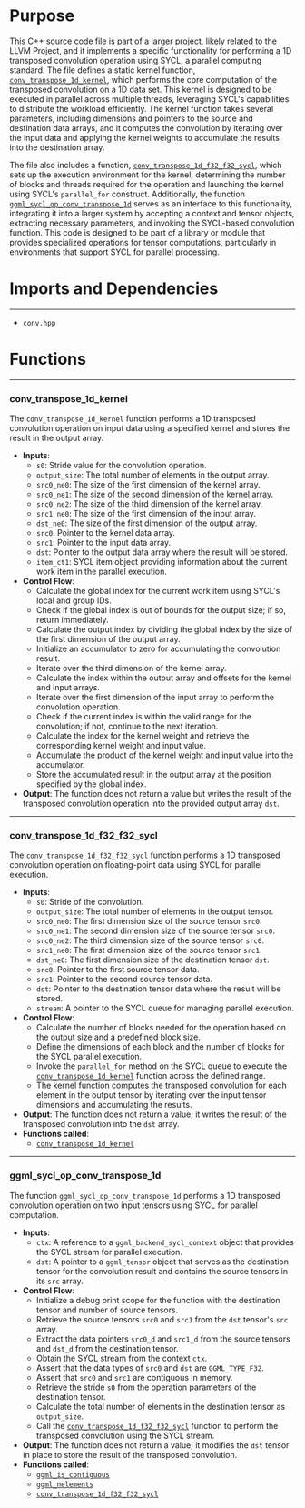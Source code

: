 # Purpose
This C++ source code file is part of a larger project, likely related to the LLVM Project, and it implements a specific functionality for performing a 1D transposed convolution operation using SYCL, a parallel computing standard. The file defines a static kernel function, [`conv_transpose_1d_kernel`](#conv_transpose_1d_kernel), which performs the core computation of the transposed convolution on a 1D data set. This kernel is designed to be executed in parallel across multiple threads, leveraging SYCL's capabilities to distribute the workload efficiently. The kernel function takes several parameters, including dimensions and pointers to the source and destination data arrays, and it computes the convolution by iterating over the input data and applying the kernel weights to accumulate the results into the destination array.

The file also includes a function, [`conv_transpose_1d_f32_f32_sycl`](#conv_transpose_1d_f32_f32_sycl), which sets up the execution environment for the kernel, determining the number of blocks and threads required for the operation and launching the kernel using SYCL's `parallel_for` construct. Additionally, the function [`ggml_sycl_op_conv_transpose_1d`](#ggml_sycl_op_conv_transpose_1d) serves as an interface to this functionality, integrating it into a larger system by accepting a context and tensor objects, extracting necessary parameters, and invoking the SYCL-based convolution function. This code is designed to be part of a library or module that provides specialized operations for tensor computations, particularly in environments that support SYCL for parallel processing.
# Imports and Dependencies

---
- `conv.hpp`


# Functions

---
### conv\_transpose\_1d\_kernel<!-- {{#callable:conv_transpose_1d_kernel}} -->
The `conv_transpose_1d_kernel` function performs a 1D transposed convolution operation on input data using a specified kernel and stores the result in the output array.
- **Inputs**:
    - `s0`: Stride value for the convolution operation.
    - `output_size`: The total number of elements in the output array.
    - `src0_ne0`: The size of the first dimension of the kernel array.
    - `src0_ne1`: The size of the second dimension of the kernel array.
    - `src0_ne2`: The size of the third dimension of the kernel array.
    - `src1_ne0`: The size of the first dimension of the input array.
    - `dst_ne0`: The size of the first dimension of the output array.
    - `src0`: Pointer to the kernel data array.
    - `src1`: Pointer to the input data array.
    - `dst`: Pointer to the output data array where the result will be stored.
    - `item_ct1`: SYCL item object providing information about the current work item in the parallel execution.
- **Control Flow**:
    - Calculate the global index for the current work item using SYCL's local and group IDs.
    - Check if the global index is out of bounds for the output size; if so, return immediately.
    - Calculate the output index by dividing the global index by the size of the first dimension of the output array.
    - Initialize an accumulator to zero for accumulating the convolution result.
    - Iterate over the third dimension of the kernel array.
    - Calculate the index within the output array and offsets for the kernel and input arrays.
    - Iterate over the first dimension of the input array to perform the convolution operation.
    - Check if the current index is within the valid range for the convolution; if not, continue to the next iteration.
    - Calculate the index for the kernel weight and retrieve the corresponding kernel weight and input value.
    - Accumulate the product of the kernel weight and input value into the accumulator.
    - Store the accumulated result in the output array at the position specified by the global index.
- **Output**: The function does not return a value but writes the result of the transposed convolution operation into the provided output array `dst`.


---
### conv\_transpose\_1d\_f32\_f32\_sycl<!-- {{#callable:conv_transpose_1d_f32_f32_sycl}} -->
The `conv_transpose_1d_f32_f32_sycl` function performs a 1D transposed convolution operation on floating-point data using SYCL for parallel execution.
- **Inputs**:
    - `s0`: Stride of the convolution.
    - `output_size`: The total number of elements in the output tensor.
    - `src0_ne0`: The first dimension size of the source tensor `src0`.
    - `src0_ne1`: The second dimension size of the source tensor `src0`.
    - `src0_ne2`: The third dimension size of the source tensor `src0`.
    - `src1_ne0`: The first dimension size of the source tensor `src1`.
    - `dst_ne0`: The first dimension size of the destination tensor `dst`.
    - `src0`: Pointer to the first source tensor data.
    - `src1`: Pointer to the second source tensor data.
    - `dst`: Pointer to the destination tensor data where the result will be stored.
    - `stream`: A pointer to the SYCL queue for managing parallel execution.
- **Control Flow**:
    - Calculate the number of blocks needed for the operation based on the output size and a predefined block size.
    - Define the dimensions of each block and the number of blocks for the SYCL parallel execution.
    - Invoke the `parallel_for` method on the SYCL queue to execute the [`conv_transpose_1d_kernel`](#conv_transpose_1d_kernel) function across the defined range.
    - The kernel function computes the transposed convolution for each element in the output tensor by iterating over the input tensor dimensions and accumulating the results.
- **Output**: The function does not return a value; it writes the result of the transposed convolution into the `dst` array.
- **Functions called**:
    - [`conv_transpose_1d_kernel`](#conv_transpose_1d_kernel)


---
### ggml\_sycl\_op\_conv\_transpose\_1d<!-- {{#callable:ggml_sycl_op_conv_transpose_1d}} -->
The function `ggml_sycl_op_conv_transpose_1d` performs a 1D transposed convolution operation on two input tensors using SYCL for parallel computation.
- **Inputs**:
    - `ctx`: A reference to a `ggml_backend_sycl_context` object that provides the SYCL stream for parallel execution.
    - `dst`: A pointer to a `ggml_tensor` object that serves as the destination tensor for the convolution result and contains the source tensors in its `src` array.
- **Control Flow**:
    - Initialize a debug print scope for the function with the destination tensor and number of source tensors.
    - Retrieve the source tensors `src0` and `src1` from the `dst` tensor's `src` array.
    - Extract the data pointers `src0_d` and `src1_d` from the source tensors and `dst_d` from the destination tensor.
    - Obtain the SYCL stream from the context `ctx`.
    - Assert that the data types of `src0` and `dst` are `GGML_TYPE_F32`.
    - Assert that `src0` and `src1` are contiguous in memory.
    - Retrieve the stride `s0` from the operation parameters of the destination tensor.
    - Calculate the total number of elements in the destination tensor as `output_size`.
    - Call the [`conv_transpose_1d_f32_f32_sycl`](#conv_transpose_1d_f32_f32_sycl) function to perform the transposed convolution using the SYCL stream.
- **Output**: The function does not return a value; it modifies the `dst` tensor in place to store the result of the transposed convolution.
- **Functions called**:
    - [`ggml_is_contiguous`](../ggml.c.driver.md#ggml_is_contiguous)
    - [`ggml_nelements`](../ggml.c.driver.md#ggml_nelements)
    - [`conv_transpose_1d_f32_f32_sycl`](#conv_transpose_1d_f32_f32_sycl)


